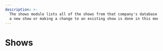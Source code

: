 ```yaml
---
description: >-
  The shows module lists all of the shows from that company's database. Creating
  a new show or making a change to an existing show is done in this module.
---
```


# Shows

